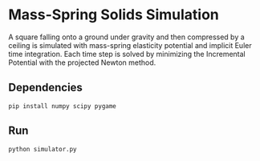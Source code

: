 # Mass-Spring Solids Simulation

A square falling onto a ground under gravity and then compressed by a ceiling is simulated with mass-spring elasticity potential and implicit Euler time integration.
Each time step is solved by minimizing the Incremental Potential with the projected Newton method.

## Dependencies
```
pip install numpy scipy pygame
```

## Run
```
python simulator.py
```